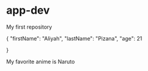 # app-dev
My first repository

{
  "firstName": "Aliyah",
  "lastName": "Pizana",
  "age": 21
  
}

My favorite anime is Naruto 
